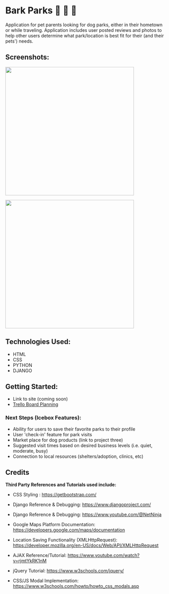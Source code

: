 # Bark Parks 🐾 🐶 🐾

Application for pet parents looking for dog parks, either in their hometown or while traveling. Application includes user posted reviews and photos to help other users determine what park/location is best fit for their (and their pets') needs. 

## Screenshots:
<img src="/main_app/static/imgs/wireframe1.png" width="400px" /><p>
<img src="/main_app/static/imgs/wireframe2.png" width="400px" />

## Technologies Used:
* HTML
* CSS
* PYTHON
* DJANGO

## Getting Started:
* Link to site (coming soon)
* <a href="https://trello.com/b/3QipEbGc/p4-planning">Trello Board Planning</a>


### Next Steps (Icebox Features):
* Ability for users to save their favorite parks to their profile
* User 'check-in' feature for park visits
* Market place for dog products (link to project three)
* Suggested visit times based on desired business levels (i.e. quiet, moderate, busy)
* Connection to local resources (shelters/adoption, clinics, etc)


## Credits
**Third Party References and Tutorials used include:** 

* CSS Styling : https://getbootstrap.com/

* Django Reference & Debugging: https://www.djangoproject.com/

* Django Reference & Debugging: https://www.youtube.com/@NetNinja

* Google Maps Platform Documentation: https://developers.google.com/maps/documentation

* Location Saving Functionality (XMLHttpRequest): https://developer.mozilla.org/en-US/docs/Web/API/XMLHttpRequest

* AJAX Reference/Tutorial: https://www.youtube.com/watch?v=rjmtYkRK1nM

* jQuery Tutorial: https://www.w3schools.com/jquery/

* CSS/JS Modal Implementation: https://www.w3schools.com/howto/howto_css_modals.asp
